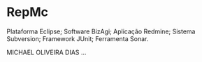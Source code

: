 # RepMc
Plataforma Eclipse;
Software BizAgi;
Aplicação Redmine;
Sistema Subversion;
Framework JUnit;
Ferramenta Sonar.

MICHAEL OLIVEIRA DIAS
...
